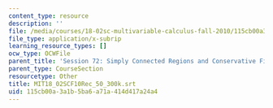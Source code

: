 ```yaml
---
content_type: resource
description: ''
file: /media/courses/18-02sc-multivariable-calculus-fall-2010/115cb00a3a1b5ba6a71a414d417a24a4_MIT18_02SCF10Rec_50_300k.vtt
file_type: application/x-subrip
learning_resource_types: []
ocw_type: OCWFile
parent_title: 'Session 72: Simply Connected Regions and Conservative Fields'
parent_type: CourseSection
resourcetype: Other
title: MIT18_02SCF10Rec_50_300k.srt
uid: 115cb00a-3a1b-5ba6-a71a-414d417a24a4
---
```

